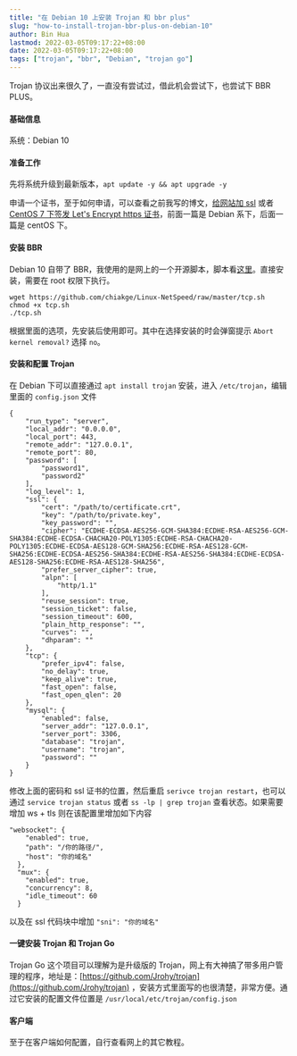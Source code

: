 ```yaml
---
title: "在 Debian 10 上安装 Trojan 和 bbr plus"
slug: "how-to-install-trojan-bbr-plus-on-debian-10"
author: Bin Hua
lastmod: 2022-03-05T09:17:22+08:00
date: 2022-03-05T09:17:22+08:00
tags: ["trojan", "bbr", "Debian", "trojan go"]
---
```


Trojan 协议出来很久了，一直没有尝试过，借此机会尝试下，也尝试下 BBR PLUS。

#### 基础信息

系统：Debian 10

#### 准备工作

先将系统升级到最新版本，`apt update -y && apt upgrade -y`

申请一个证书，至于如何申请，可以查看之前我写的博文，[给网站加 ssl](https://tourcoder.com/ssl-for-website/) 或者 [CentOS 7 下签发 Let's Encrypt https 证书](https://tourcoder.com/get-lets-encrypt-on-centos-7/)，前面一篇是 Debian 系下，后面一篇是 centOS 下。

#### 安装 BBR

Debian 10 自带了 BBR，我使用的是网上的一个开源脚本，脚本看[这里](https://github.com/chiakge/Linux-NetSpeed/raw/master/tcp.sh)。直接安装，需要在 root 权限下执行。

```
wget https://github.com/chiakge/Linux-NetSpeed/raw/master/tcp.sh
chmod +x tcp.sh
./tcp.sh
```

根据里面的选项，先安装后使用即可。其中在选择安装的时会弹窗提示 `Abort kernel removal?` 选择 `no`。

#### 安装和配置 Trojan

在 Debian 下可以直接通过 `apt install trojan` 安装，进入 `/etc/trojan`，编辑里面的 `config.json` 文件

```
{
    "run_type": "server",
    "local_addr": "0.0.0.0",
    "local_port": 443,
    "remote_addr": "127.0.0.1",
    "remote_port": 80,
    "password": [
        "password1",
        "password2"
    ],
    "log_level": 1,
    "ssl": {
        "cert": "/path/to/certificate.crt",
        "key": "/path/to/private.key",
        "key_password": "",
        "cipher": "ECDHE-ECDSA-AES256-GCM-SHA384:ECDHE-RSA-AES256-GCM-SHA384:ECDHE-ECDSA-CHACHA20-POLY1305:ECDHE-RSA-CHACHA20-POLY1305:ECDHE-ECDSA-AES128-GCM-SHA256:ECDHE-RSA-AES128-GCM-SHA256:ECDHE-ECDSA-AES256-SHA384:ECDHE-RSA-AES256-SHA384:ECDHE-ECDSA-AES128-SHA256:ECDHE-RSA-AES128-SHA256",
        "prefer_server_cipher": true,
        "alpn": [
            "http/1.1"
        ],
        "reuse_session": true,
        "session_ticket": false,
        "session_timeout": 600,
        "plain_http_response": "",
        "curves": "",
        "dhparam": ""
    },
    "tcp": {
        "prefer_ipv4": false,
        "no_delay": true,
        "keep_alive": true,
        "fast_open": false,
        "fast_open_qlen": 20
    },
    "mysql": {
        "enabled": false,
        "server_addr": "127.0.0.1",
        "server_port": 3306,
        "database": "trojan",
        "username": "trojan",
        "password": ""
    }
}
``` 

修改上面的密码和 ssl 证书的位置，然后重启 `serivce trojan restart`，也可以通过 `service trojan status` 或者 `ss -lp | grep trojan` 查看状态。如果需要增加 ws + tls 则在该配置里增加如下内容

```
"websocket": {
    "enabled": true,
    "path": "/你的路径/",
    "host": "你的域名"
  },
  "mux": {
    "enabled": true,
    "concurrency": 8,
    "idle_timeout": 60
  }
```

以及在 ssl 代码块中增加 `"sni": "你的域名"`

#### 一键安装 Trojan 和 Trojan Go

Trojan Go 这个项目可以理解为是升级版的 Trojan，网上有大神搞了带多用户管理的程序，地址是：[https://github.com/Jrohy/trojan](https://github.com/Jrohy/trojan) ，安装方式里面写的也很清楚，非常方便。通过它安装的配置文件位置是 `/usr/local/etc/trojan/config.json`

#### 客户端

至于在客户端如何配置，自行查看网上的其它教程。
